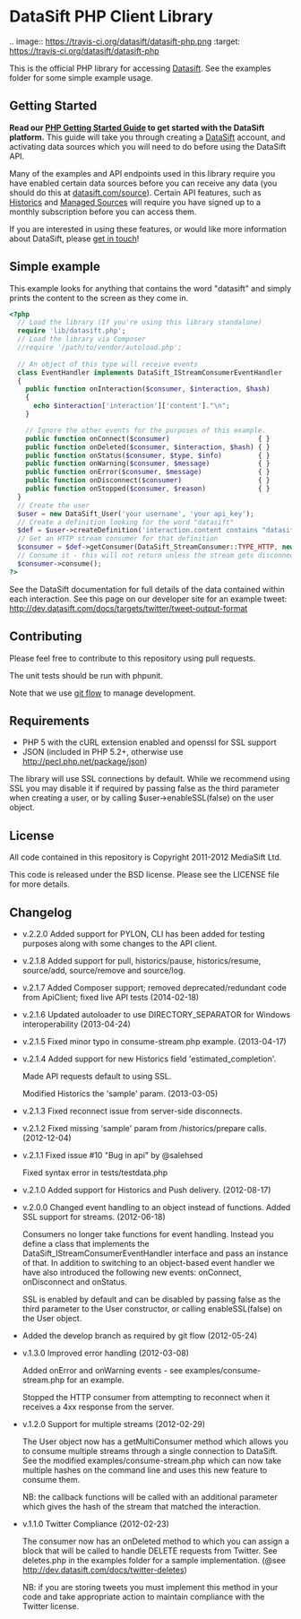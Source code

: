 DataSift PHP Client Library
===========================

.. image:: https://travis-ci.org/datasift/datasift-php.png
    :target: https://travis-ci.org/datasift/datasift-php

This is the official PHP library for accessing [Datasift](http://datasift.com/). See the examples
folder for some simple example usage.


Getting Started
---------------

**Read our [PHP Getting Started Guide](http://dev.datasift.com/quickstart/php) to get started with the DataSift platform.** This guide will take you through creating a [DataSift](http://datasift.com) account, and activating data sources which you will need to do before using the DataSift API.

Many of the examples and API endpoints used in this library require you have enabled certain data sources before you can receive any data (you should do this at [datasift.com/source](https://datasift.com/source)). Certain API features, such as [Historics](http://datasift.com/platform/historics/) and [Managed Sources](http://datasift.com/platform/datasources/) will require you have signed up to a monthly subscription before you can access them.

If you are interested in using these features, or would like more information about DataSift, please [get in touch](http://datasift.com/contact-us/)!


Simple example
--------------

This example looks for anything that contains the word "datasift" and simply
prints the content to the screen as they come in.

```php
<?php
  // Load the library (If you're using this library standalone)
  require 'lib/datasift.php';
  // Load the library via Composer
  //require '/path/to/vendor/autoload.php';
 
  // An object of this type will receive events
  class EventHandler implements DataSift_IStreamConsumerEventHandler
  {
    public function onInteraction($consumer, $interaction, $hash)
    {
      echo $interaction['interaction']['content']."\n";
    }

    // Ignore the other events for the purposes of this example.
    public function onConnect($consumer)                      { }
    public function onDeleted($consumer, $interaction, $hash) { }
    public function onStatus($consumer, $type, $info)         { }
    public function onWarning($consumer, $message)            { }
    public function onError($consumer, $message)              { }
    public function onDisconnect($consumer)                   { }
    public function onStopped($consumer, $reason)             { }
  }
  // Create the user
  $user = new DataSift_User('your username', 'your api_key');
  // Create a definition looking for the word "datasift"
  $def = $user->createDefinition('interaction.content contains "datasift"');
  // Get an HTTP stream consumer for that definition
  $consumer = $def->getConsumer(DataSift_StreamConsumer::TYPE_HTTP, new EventHandler());
  // Consume it - this will not return unless the stream gets disconnected
  $consumer->consume();
?>
```

See the DataSift documentation for full details of the data contained within
each interaction. See this page on our developer site for an example tweet:
http://dev.datasift.com/docs/targets/twitter/tweet-output-format


Contributing
------------

Please feel free to contribute to this repository using pull requests.

The unit tests should be run with phpunit.

Note that we use [git flow](https://github.com/nvie/gitflow) to manage development.


Requirements
------------

* PHP 5 with the cURL extension enabled and openssl for SSL support
* JSON (included in PHP 5.2+, otherwise use http://pecl.php.net/package/json)

The library will use SSL connections by default. While we recommend using SSL
you may disable it if required by passing false as the third parameter when
creating a user, or by calling $user->enableSSL(false) on the user object.

License
-------

All code contained in this repository is Copyright 2011-2012 MediaSift Ltd.

This code is released under the BSD license. Please see the LICENSE file for
more details.

Changelog
---------

* v.2.2.0 Added support for PYLON, CLI has been added for testing purposes along with some changes to the API client.

* v.2.1.8 Added support for pull, historics/pause, historics/resume, source/add, source/remove and source/log.

* v.2.1.7 Added Composer support; removed deprecated/redundant code from ApiClient; fixed live API tests (2014-02-18)

* v.2.1.6 Updated autoloader to use DIRECTORY_SEPARATOR for Windows interoperability (2013-04-24)

* v.2.1.5 Fixed minor typo in consume-stream.php example. (2013-04-17)

* v.2.1.4 Added support for new Historics field 'estimated_completion'. 
  
  Made API requests default to using SSL.
  
  Modified Historics the 'sample' param. (2013-03-05)

* v.2.1.3 Fixed reconnect issue from server-side disconnects.

* v.2.1.2 Fixed missing 'sample' param from /historics/prepare calls. (2012-12-04)

* v.2.1.1 Fixed issue #10 "Bug in api" by @salehsed

  Fixed syntax error in tests/testdata.php

* v.2.1.0 Added support for Historics and Push delivery. (2012-08-17)

* v.2.0.0 Changed event handling to an object instead of functions. Added SSL
          support for streams. (2012-06-18)

  Consumers no longer take functions for event handling. Instead you define a
  class that implements the DataSift_IStreamConsumerEventHandler interface and
  pass an instance of that. In addition to switching to an object-based event
  handler we have also introduced the following new events: onConnect,
  onDisconnect and onStatus.

  SSL is enabled by default and can be disabled by passing false as the third
  parameter to the User constructor, or calling enableSSL(false) on the User
  object.

* Added the develop branch as required by git flow (2012-05-24)

* v.1.3.0 Improved error handling (2012-03-08)

  Added onError and onWarning events - see examples/consume-stream.php for an
  example.

  Stopped the HTTP consumer from attempting to reconnect when it receives a
  4xx response from the server.

* v.1.2.0 Support for multiple streams (2012-02-29)

  The User object now has a getMultiConsumer method which allows you to
  consume multiple streams through a single connection to DataSift. See the
  modified examples/consume-stream.php which can now take multiple hashes on
  the command line and uses this new feature to consume them.

  NB: the callback functions will be called with an additional parameter which
  gives the hash of the stream that matched the interaction.

* v.1.1.0 Twitter Compliance (2012-02-23)

  The consumer now has an onDeleted method to which you can assign a block
  that will be called to handle DELETE requests from Twitter. See deletes.php
  in the examples folder for a sample implementation.
  (@see http://dev.datasift.com/docs/twitter-deletes)

  NB: if you are storing tweets you must implement this method in your code
  and take appropriate action to maintain compliance with the Twitter license.
